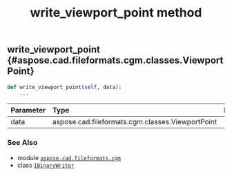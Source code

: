 ﻿---
title: write_viewport_point method
second_title: Aspose.CAD for Python via .NET API References
description: 
type: docs
weight: 240
url: /python-net/aspose.cad.fileformats.cgm/ibinarywriter/write_viewport_point/
is_root: false
---

## write_viewport_point {#aspose.cad.fileformats.cgm.classes.ViewportPoint}





```python
def write_viewport_point(self, data):
    ...
```


| Parameter | Type | Description |
| :- | :- | :- |
| data | aspose.cad.fileformats.cgm.classes.ViewportPoint |  |



### See Also
* module [`aspose.cad.fileformats.cgm`](../../)
* class [`IBinaryWriter`](/cad/python-net/aspose.cad.fileformats.cgm/ibinarywriter)
